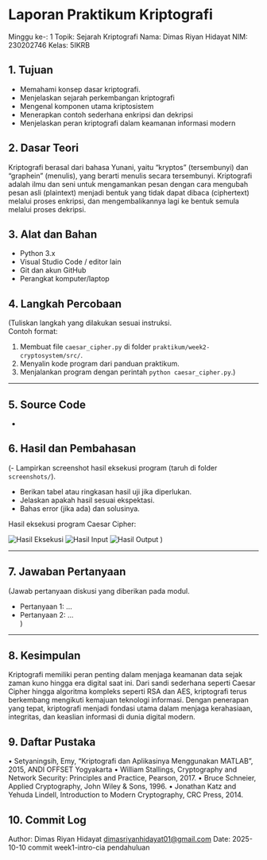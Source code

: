 # Laporan Praktikum Kriptografi
Minggu ke-: 1
Topik: Sejarah Kriptografi
Nama: Dimas Riyan Hidayat 
NIM: 230202746
Kelas: 5IKRB

## 1. Tujuan
- Memahami konsep dasar kriptografi.
- Menjelaskan sejarah perkembangan kriptografi
- Mengenal komponen utama kriptosistem
- Menerapkan contoh sederhana enkripsi dan dekripsi
- Menjelaskan peran kriptografi dalam keamanan informasi modern

## 2. Dasar Teori
Kriptografi berasal dari bahasa Yunani, yaitu “kryptos” (tersembunyi) dan “graphein” (menulis), yang berarti menulis secara tersembunyi.
Kriptografi adalah ilmu dan seni untuk mengamankan pesan dengan cara mengubah pesan asli (plaintext) menjadi bentuk yang tidak dapat dibaca (ciphertext) melalui proses enkripsi, dan mengembalikannya lagi ke bentuk semula melalui proses dekripsi.

## 3. Alat dan Bahan
- Python 3.x  
- Visual Studio Code / editor lain  
- Git dan akun GitHub  
-   Perangkat komputer/laptop

  
## 4. Langkah Percobaan
(Tuliskan langkah yang dilakukan sesuai instruksi.  
Contoh format:
1. Membuat file `caesar_cipher.py` di folder `praktikum/week2-cryptosystem/src/`.
2. Menyalin kode program dari panduan praktikum.
3. Menjalankan program dengan perintah `python caesar_cipher.py`.)

---

## 5. Source Code
-

## 6. Hasil dan Pembahasan
(- Lampirkan screenshot hasil eksekusi program (taruh di folder `screenshots/`).  
- Berikan tabel atau ringkasan hasil uji jika diperlukan.  
- Jelaskan apakah hasil sesuai ekspektasi.  
- Bahas error (jika ada) dan solusinya. 

Hasil eksekusi program Caesar Cipher:

![Hasil Eksekusi](screenshots/output.png)
![Hasil Input](screenshots/input.png)
![Hasil Output](screenshots/output.png)
)

---

## 7. Jawaban Pertanyaan
(Jawab pertanyaan diskusi yang diberikan pada modul.  
- Pertanyaan 1: …  
- Pertanyaan 2: …  
)
---

## 8. Kesimpulan
Kriptografi memiliki peran penting dalam menjaga keamanan data sejak zaman kuno hingga era digital saat ini.
Dari sandi sederhana seperti Caesar Cipher hingga algoritma kompleks seperti RSA dan AES, kriptografi terus berkembang mengikuti kemajuan teknologi informasi.
Dengan penerapan yang tepat, kriptografi menjadi fondasi utama dalam menjaga kerahasiaan, integritas, dan keaslian informasi di dunia digital modern.

## 9. Daftar Pustaka
• Setyaningsih, Emy, “Kriptografi dan Aplikasinya Menggunakan MATLAB”, 2015, ANDI OFFSET
Yogyakarta
• William Stallings, Cryptography and Network Security: Principles and Practice, Pearson, 2017. 
• Bruce Schneier, Applied Cryptography, John Wiley & Sons, 1996. 
• Jonathan Katz and Yehuda Lindell, Introduction to Modern Cryptography, CRC Press, 2014.

## 10. Commit Log
Author: Dimas Riyan Hidayat <dimasriyanhidayat01@gmail.com>
Date:   2025-10-10
  commit week1-intro-cia pendahuluan
